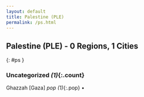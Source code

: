 ```yaml
---
layout: default
title: Palestine (PLE)
permalink: /ps.html
---
```



## Palestine (PLE) - 0 Regions, 1 Cities
{: #ps }





### Uncategorized _(1)_{:.count}


Ghazzah [Gaza]  _pop (1)_{:.pop} •


 
